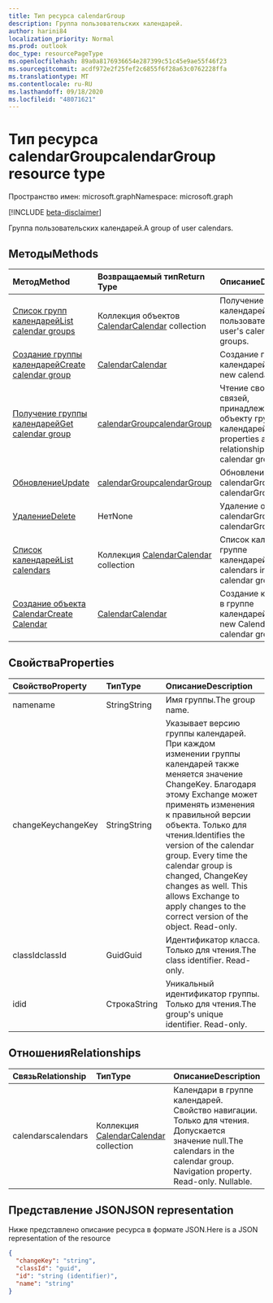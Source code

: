 ```yaml
---
title: Тип ресурса calendarGroup
description: Группа пользовательских календарей.
author: harini84
localization_priority: Normal
ms.prod: outlook
doc_type: resourcePageType
ms.openlocfilehash: 89a0a8176936654e287399c51c45e9ae55f46f23
ms.sourcegitcommit: acdf972e2f25fef2c6855f6f28a63c0762228ffa
ms.translationtype: MT
ms.contentlocale: ru-RU
ms.lasthandoff: 09/18/2020
ms.locfileid: "48071621"
---
```

# <a name="calendargroup-resource-type"></a><span data-ttu-id="2c973-103">Тип ресурса calendarGroup</span><span class="sxs-lookup"><span data-stu-id="2c973-103">calendarGroup resource type</span></span>

<span data-ttu-id="2c973-104">Пространство имен: microsoft.graph</span><span class="sxs-lookup"><span data-stu-id="2c973-104">Namespace: microsoft.graph</span></span>

[!INCLUDE [beta-disclaimer](../../includes/beta-disclaimer.md)]

<span data-ttu-id="2c973-105">Группа пользовательских календарей.</span><span class="sxs-lookup"><span data-stu-id="2c973-105">A group of user calendars.</span></span>

## <a name="methods"></a><span data-ttu-id="2c973-106">Методы</span><span class="sxs-lookup"><span data-stu-id="2c973-106">Methods</span></span>

| <span data-ttu-id="2c973-107">Метод</span><span class="sxs-lookup"><span data-stu-id="2c973-107">Method</span></span>                                                      | <span data-ttu-id="2c973-108">Возвращаемый тип</span><span class="sxs-lookup"><span data-stu-id="2c973-108">Return Type</span></span>                        | <span data-ttu-id="2c973-109">Описание</span><span class="sxs-lookup"><span data-stu-id="2c973-109">Description</span></span>                                                   |
| :---------------------------------------------------------- | :--------------------------------- | :------------------------------------------------------------ |
| [<span data-ttu-id="2c973-110">Список групп календарей</span><span class="sxs-lookup"><span data-stu-id="2c973-110">List calendar groups</span></span>](../api/user-list-calendargroups.md)  | <span data-ttu-id="2c973-111">Коллекция объектов [Calendar](calendar.md)</span><span class="sxs-lookup"><span data-stu-id="2c973-111">[Calendar](calendar.md) collection</span></span> | <span data-ttu-id="2c973-112">Получение групп календарей пользователя.</span><span class="sxs-lookup"><span data-stu-id="2c973-112">Get the user's calendar groups.</span></span>                               |
| [<span data-ttu-id="2c973-113">Создание группы календарей</span><span class="sxs-lookup"><span data-stu-id="2c973-113">Create calendar group</span></span>](../api/user-post-calendargroups.md) | [<span data-ttu-id="2c973-114">Calendar</span><span class="sxs-lookup"><span data-stu-id="2c973-114">Calendar</span></span>](calendar.md)            | <span data-ttu-id="2c973-115">Создание группы календарей.</span><span class="sxs-lookup"><span data-stu-id="2c973-115">Create a new calendar group.</span></span>                                  |
| [<span data-ttu-id="2c973-116">Получение группы календарей</span><span class="sxs-lookup"><span data-stu-id="2c973-116">Get calendar group</span></span>](../api/calendargroup-get.md)           | [<span data-ttu-id="2c973-117">calendarGroup</span><span class="sxs-lookup"><span data-stu-id="2c973-117">calendarGroup</span></span>](calendargroup.md)  | <span data-ttu-id="2c973-118">Чтение свойств и связей, принадлежащих объекту группы календарей.</span><span class="sxs-lookup"><span data-stu-id="2c973-118">Read properties and relationships of a calendar group object.</span></span> |
| [<span data-ttu-id="2c973-119">Обновление</span><span class="sxs-lookup"><span data-stu-id="2c973-119">Update</span></span>](../api/calendargroup-update.md)                    | [<span data-ttu-id="2c973-120">calendarGroup</span><span class="sxs-lookup"><span data-stu-id="2c973-120">calendarGroup</span></span>](calendargroup.md)  | <span data-ttu-id="2c973-121">Обновление объекта calendarGroup.</span><span class="sxs-lookup"><span data-stu-id="2c973-121">Update calendarGroup object.</span></span>                                  |
| [<span data-ttu-id="2c973-122">Удаление</span><span class="sxs-lookup"><span data-stu-id="2c973-122">Delete</span></span>](../api/calendargroup-delete.md)                    | <span data-ttu-id="2c973-123">Нет</span><span class="sxs-lookup"><span data-stu-id="2c973-123">None</span></span>                               | <span data-ttu-id="2c973-124">Удаление объекта calendarGroup.</span><span class="sxs-lookup"><span data-stu-id="2c973-124">Delete calendarGroup object.</span></span>                                  |
| [<span data-ttu-id="2c973-125">Список календарей</span><span class="sxs-lookup"><span data-stu-id="2c973-125">List calendars</span></span>](../api/calendargroup-list-calendars.md)    | <span data-ttu-id="2c973-126">Коллекция [Calendar](calendar.md)</span><span class="sxs-lookup"><span data-stu-id="2c973-126">[Calendar](calendar.md) collection</span></span> | <span data-ttu-id="2c973-127">Список календарей в группе календарей.</span><span class="sxs-lookup"><span data-stu-id="2c973-127">List calendars in a calendar group.</span></span>                           |
| [<span data-ttu-id="2c973-128">Создание объекта Calendar</span><span class="sxs-lookup"><span data-stu-id="2c973-128">Create Calendar</span></span>](../api/calendargroup-post-calendars.md)   | [<span data-ttu-id="2c973-129">Calendar</span><span class="sxs-lookup"><span data-stu-id="2c973-129">Calendar</span></span>](calendar.md)            | <span data-ttu-id="2c973-130">Создание календаря в группе календарей.</span><span class="sxs-lookup"><span data-stu-id="2c973-130">Create a new Calendar in a calendar group.</span></span>                    |

## <a name="properties"></a><span data-ttu-id="2c973-131">Свойства</span><span class="sxs-lookup"><span data-stu-id="2c973-131">Properties</span></span>

| <span data-ttu-id="2c973-132">Свойство</span><span class="sxs-lookup"><span data-stu-id="2c973-132">Property</span></span>  | <span data-ttu-id="2c973-133">Тип</span><span class="sxs-lookup"><span data-stu-id="2c973-133">Type</span></span>   | <span data-ttu-id="2c973-134">Описание</span><span class="sxs-lookup"><span data-stu-id="2c973-134">Description</span></span>                                                                                                                                                                                               |
| :-------- | :----- | :-------------------------------------------------------------------------------------------------------------------------------------------------------------------------------------------------------- |
| <span data-ttu-id="2c973-135">name</span><span class="sxs-lookup"><span data-stu-id="2c973-135">name</span></span>      | <span data-ttu-id="2c973-136">String</span><span class="sxs-lookup"><span data-stu-id="2c973-136">String</span></span> | <span data-ttu-id="2c973-137">Имя группы.</span><span class="sxs-lookup"><span data-stu-id="2c973-137">The group name.</span></span>                                                                                                                                                                                           |
| <span data-ttu-id="2c973-138">changeKey</span><span class="sxs-lookup"><span data-stu-id="2c973-138">changeKey</span></span> | <span data-ttu-id="2c973-139">String</span><span class="sxs-lookup"><span data-stu-id="2c973-139">String</span></span> | <span data-ttu-id="2c973-p101">Указывает версию группы календарей. При каждом изменении группы календарей также меняется значение ChangeKey. Благодаря этому Exchange может применять изменения к правильной версии объекта. Только для чтения.</span><span class="sxs-lookup"><span data-stu-id="2c973-p101">Identifies the version of the calendar group. Every time the calendar group is changed, ChangeKey changes as well. This allows Exchange to apply changes to the correct version of the object. Read-only.</span></span> |
| <span data-ttu-id="2c973-144">classId</span><span class="sxs-lookup"><span data-stu-id="2c973-144">classId</span></span>   | <span data-ttu-id="2c973-145">Guid</span><span class="sxs-lookup"><span data-stu-id="2c973-145">Guid</span></span>   | <span data-ttu-id="2c973-p102">Идентификатор класса. Только для чтения.</span><span class="sxs-lookup"><span data-stu-id="2c973-p102">The class identifier. Read-only.</span></span>                                                                                                                                                                          |
| <span data-ttu-id="2c973-148">id</span><span class="sxs-lookup"><span data-stu-id="2c973-148">id</span></span>        | <span data-ttu-id="2c973-149">Строка</span><span class="sxs-lookup"><span data-stu-id="2c973-149">String</span></span> | <span data-ttu-id="2c973-p103">Уникальный идентификатор группы. Только для чтения.</span><span class="sxs-lookup"><span data-stu-id="2c973-p103">The group's unique identifier. Read-only.</span></span>                                                                                                                                                                 |

## <a name="relationships"></a><span data-ttu-id="2c973-152">Отношения</span><span class="sxs-lookup"><span data-stu-id="2c973-152">Relationships</span></span>

| <span data-ttu-id="2c973-153">Связь</span><span class="sxs-lookup"><span data-stu-id="2c973-153">Relationship</span></span> | <span data-ttu-id="2c973-154">Тип</span><span class="sxs-lookup"><span data-stu-id="2c973-154">Type</span></span>                               | <span data-ttu-id="2c973-155">Описание</span><span class="sxs-lookup"><span data-stu-id="2c973-155">Description</span></span>                                                                    |
| :----------- | :--------------------------------- | :----------------------------------------------------------------------------- |
| <span data-ttu-id="2c973-156">calendars</span><span class="sxs-lookup"><span data-stu-id="2c973-156">calendars</span></span>    | <span data-ttu-id="2c973-157">Коллекция [Calendar](calendar.md)</span><span class="sxs-lookup"><span data-stu-id="2c973-157">[Calendar](calendar.md) collection</span></span> | <span data-ttu-id="2c973-p104">Календари в группе календарей. Свойство навигации. Только для чтения. Допускается значение null.</span><span class="sxs-lookup"><span data-stu-id="2c973-p104">The calendars in the calendar group. Navigation property. Read-only. Nullable.</span></span> |

## <a name="json-representation"></a><span data-ttu-id="2c973-162">Представление JSON</span><span class="sxs-lookup"><span data-stu-id="2c973-162">JSON representation</span></span>

<span data-ttu-id="2c973-163">Ниже представлено описание ресурса в формате JSON.</span><span class="sxs-lookup"><span data-stu-id="2c973-163">Here is a JSON representation of the resource</span></span>

<!-- {
  "blockType": "resource",
  "optionalProperties": [
    "calendars"
  ],
  "keyProperty": "id",
  "@odata.type": "microsoft.graph.calendarGroup"
}-->

```json
{
  "changeKey": "string",
  "classId": "guid",
  "id": "string (identifier)",
  "name": "string"
}
```

<!-- uuid: 8fcb5dbc-d5aa-4681-8e31-b001d5168d79
2015-10-25 14:57:30 UTC -->

<!--
{
  "type": "#page.annotation",
  "description": "calendarGroup resource",
  "keywords": "",
  "section": "documentation",
  "tocPath": "",
  "suppressions": []
}
-->


